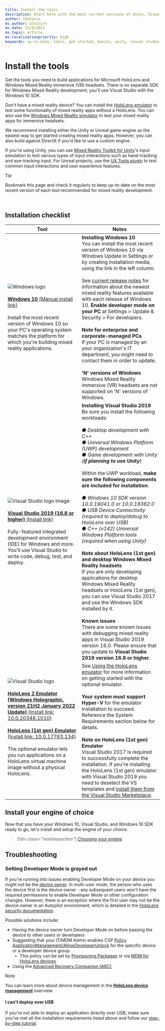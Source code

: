 ```yaml
---
title: Install the tools
description: Start here with the most current versions of Unity, Visual Studio, and tools recommended for HoloLens and VR development.
author: thetuvix
ms.author: alexturn
ms.date: 11/9/2021
ms.topic: article
ms.localizationpriority: high
keywords: up-to-date, tools, get started, basics, unity, visual studio, toolkit, mixed reality headset, windows mixed reality headset, virtual reality headset, installation, Windows, HoloLens, emulator, unreal, openxr
---
```


# Install the tools

Get the tools you need to build applications for Microsoft HoloLens and Windows Mixed Reality immersive (VR) headsets. There is no separate SDK for Windows Mixed Reality development; you'll use Visual Studio with the Windows 10 SDK.

Don't have a mixed reality device? You can install the [HoloLens emulator](advanced-concepts/using-the-hololens-emulator.md) to test some functionality of mixed reality apps without a HoloLens. You can also use the [Windows Mixed Reality simulator](advanced-concepts/using-the-windows-mixed-reality-simulator.md) to test your mixed reality apps for immersive headsets.

We recommend installing either the Unity or Unreal game engine as the easiest way to get started creating mixed reality apps. However, you can also build against DirectX if you'd like to use a custom engine.

If you're using Unity, you can use [Mixed Reality Toolkit for Unity](https://github.com/Microsoft/MixedRealityToolkit-Unity)'s input simulation to test various types of input interactions such as hand-tracking and eye-tracking input. For Unreal projects, use the [UX Tools plugin](https://github.com/microsoft/MixedReality-UXTools-Unreal) to test common input interactions and user experience features.

>[!TIP]
>Bookmark this page and check it regularly to keep up-to-date on the most recent version of each tool recommended for mixed reality development.

<br>

## Installation checklist

| Tool | Notes |
|---------|---------|
| ![Windows logo](images/Windows10_logo.png)<br><br><a href="https://www.microsoft.com/software-download/windows10" target="_blank">**Windows 10** (Manual install link)</a><br><br>Install the most recent version of Windows 10 so your PC's operating system matches the platform for which you're building mixed reality applications.  | **Installing Windows 10** <br> You can install the most recent version of Windows 10 via Windows Update in Settings or by creating installation media, using the link in the left column. <br><br>See [current release notes](/hololens/hololens-release-notes.md) for information about the newest mixed reality features available with each release of Windows 10. **Enable developer mode on your PC** at Settings > Update & Security > For developers. <br><br> **Note for enterprise and corporate-managed PCs**<br>If your PC is managed by an your organization's IT department, you might need to contact them in order to update. <br><br> **'N' versions of Windows**<br> Windows Mixed Reality immersive (VR) headsets are not supported on 'N' versions of Windows. |
| ![Visual Studio logo image](images/visualstudio_logo.png)<br><br><a href="https://visualstudio.microsoft.com/downloads/" target="_blank">**Visual Studio 2019 (16.8 or higher)** (Install link)</a> <br><br>Fully-featured integrated development environment (IDE) for Windows and more. You'll use Visual Studio to write code, debug, test, and deploy. | **Installing Visual Studio 2019** <br> Be sure you install the following workloads: <br><br>*● Desktop development with C++*<br>*● Universal Windows Platform (UWP) development*<br>*● Game development with Unity (**if planning to use Unity**)*<br><br>Within the UWP workload, **make sure the following components are included for installation**:<br><br>*● Windows 10 SDK version 10.0.19041.0 or 10.0.18362.0*<br>*● USB Device Connectivity (required to deploy/debug to HoloLens over USB)*<br>*● C++ (v142) Universal Windows Platform tools (required when using Unity)*<br><br>**Note about HoloLens (1st gen) and desktop Windows Mixed Reality headsets**<br>If you are only developing applications for desktop Windows Mixed Reality headsets or HoloLens (1st gen), you can use Visual Studio 2017 and use the Windows SDK installed by it.<br><br>**Known issues**<br>There are some known issues with debugging mixed reality apps in Visual Studio 2019 version 16.0.  Please ensure that you update to **Visual Studio 2019 version 16.8 or higher**. |
| ![Visual Studio logo](images/HoloLensIcon.jpg)<br><br><a href="https://go.microsoft.com/fwlink/?linkid=2185208" target="_blank">**HoloLens 2 Emulator (Windows Holographic, version 21H2 January 2022 Update)** (Install link: 10.0.20348.1010)</a><br> <br><a href="https://go.microsoft.com/fwlink/?linkid=2065980" target="_blank">**HoloLens (1st gen) Emulator** (Install link: 10.0.17763.134)</a> <br><br>The optional emulator lets you run applications on a HoloLens virtual machine image without a physical HoloLens.<br> <br> | See [Using the HoloLens emulator](../develop/advanced-concepts/using-the-hololens-emulator.md) for more information on getting started with the optional emulator.<br> <br> **Your system must support Hyper-V** for the emulator installation to succeed. Reference the System Requirements section below for details. <br> <br> **Note on HoloLens (1st gen) Emulator** <br>  Visual Studio 2017 is required to successfully complete the installation. If you're installing the HoloLens (1st gen) emulator with Visual Studio 2019 you need to deselect the VS templates and [install them from the Visual Studio Marketplace](https://marketplace.visualstudio.com/items?itemName=WindowsMixedRealityteam.WindowsMixedRealityAppTemplatesVSIX). |

## Install your engine of choice

Now that you have your Windows 10, Visual Studio, and Windows 10 SDK ready to go, let's install and setup the engine of your choice.

> [!div class="nextstepaction"]
> [Choosing your engine](choosing-an-engine.md)

## Troubleshooting

### Setting Developer Mode is grayed out

If you're running into issues enabling Developer Mode on your device you might not be the [device owner](/hololens/security-adminless-os). In multi-user mode, the person who uses the device first is the device owner - any subsequent users won't have the required permissions to enable Developer Mode or other configuration changes. However, there is an exception where the first user may not be the device owner in an Autopilot environment, which is detailed in the [HoloLens security documentation](/hololens/security-adminless-os#device-owner).

Possible solutions include:

* Having the device owner turn Developer Mode on before passing the device to other users or developers
* Suggesting that your IT/MDM Admin enables CSP [Policy ApplicationManagement/AllowDeveloperUnlock](/windows/client-management/mdm/policy-csp-applicationmanagement#applicationmanagement-allowdeveloperunlock) for the specific device or a developer device group.
    * This policy can be set by [Provisioning Packages](/hololens/hololens-provisioning) or via [MDM for HoloLens devices](/hololens/hololens-mdm-configure)
* Using the [Advanced Recovery Companion (ARC)](/hololens/hololens-recovery)

> [!NOTE]
> You can learn more about device management in the **[HoloLens device management](/hololens/hololens-csp-policy-overview)** overview.

#### I can't deploy over USB

If you're not able to deploy an application directly over USB, make sure you've met all the installation requirements listed above and follow our [step-by-step tutorial](unity/tutorials/mr-learning-base-02.md#building-your-application-to-your-hololens-2).
